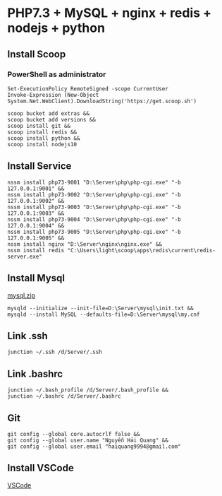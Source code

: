 # PHP7.3 + MySQL + nginx + redis + nodejs + python

## Install Scoop

### PowerShell as administrator
```
Set-ExecutionPolicy RemoteSigned -scope CurrentUser
Invoke-Expression (New-Object System.Net.WebClient).DownloadString('https://get.scoop.sh')
```
```
scoop bucket add extras &&
scoop bucket add versions &&
scoop install git &&
scoop install redis &&
scoop install python &&
scoop install nodejs10
```

## Install Service
```
nssm install php73-9001 "D:\Server\php\php-cgi.exe" "-b 127.0.0.1:9001" &&
nssm install php73-9002 "D:\Server\php\php-cgi.exe" "-b 127.0.0.1:9002" &&
nssm install php73-9003 "D:\Server\php\php-cgi.exe" "-b 127.0.0.1:9003" &&
nssm install php73-9004 "D:\Server\php\php-cgi.exe" "-b 127.0.0.1:9004" &&
nssm install php73-9005 "D:\Server\php\php-cgi.exe" "-b 127.0.0.1:9005" &&
nssm install nginx "D:\Server\nginx\nginx.exe" &&
nssm install redis "C:\Users\light\scoop\apps\redis\current\redis-server.exe"

```

## Install Mysql

[mysql.zip](https://drive.google.com/file/d/1oVDQIUKz8X279kcQ8E5lyDkaPGTtxz5f/view?usp=sharing)
```
mysqld --initialize --init-file=D:\Server\mysql\init.txt &&
mysqld --install MySQL --defaults-file=D:\Server\mysql\my.cnf
```

## Link .ssh
```
junction ~/.ssh /d/Server/.ssh
```

## Link .bashrc
```
junction ~/.bash_profile /d/Server/.bash_profile &&
junction ~/.bashrc /d/Server/.bashrc
```

## Git
```
git config --global core.autocrlf false &&
git config --global user.name "Nguyễn Hải Quang" &&
git config --global user.email "haiquang9994@gmail.com"
```

## Install VSCode
[VSCode](https://code.visualstudio.com/download)
